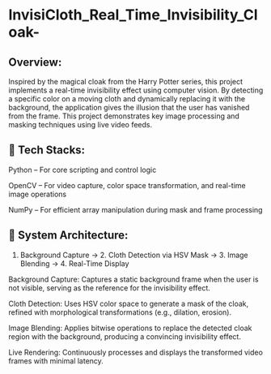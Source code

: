 # InvisiCloth_Real_Time_Invisibility_Cloak-

## Overview: 
Inspired by the magical cloak from the Harry Potter series, this project implements a real-time invisibility effect using computer vision. By detecting a specific color on a moving cloth and dynamically replacing it with the background, the application gives the illusion that the user has vanished from the frame. This project demonstrates key image processing and masking techniques using live video feeds.

## 🧰 Tech Stacks: 
Python – For core scripting and control logic

OpenCV – For video capture, color space transformation, and real-time image operations

NumPy – For efficient array manipulation during mask and frame processing


## 🧩 System Architecture: 
1. Background Capture → 2. Cloth Detection via HSV Mask → 3. Image Blending → 4. Real-Time Display

Background Capture: Captures a static background frame when the user is not visible, serving as the reference for the invisibility effect.

Cloth Detection: Uses HSV color space to generate a mask of the cloak, refined with morphological transformations (e.g., dilation, erosion).

Image Blending: Applies bitwise operations to replace the detected cloak region with the background, producing a convincing invisibility effect.

Live Rendering: Continuously processes and displays the transformed video frames with minimal latency.

